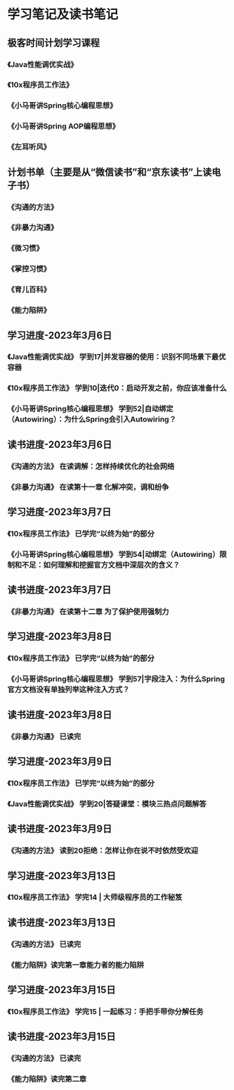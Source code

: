 # 学习笔记及读书笔记
## 极客时间计划学习课程
### 《Java性能调优实战》
### 《10x程序员工作法》
### 《小马哥讲Spring核心编程思想》
### 《小马哥讲Spring AOP编程思想》
### 《左耳听风》
## 计划书单（主要是从“微信读书”和“京东读书”上读电子书）
### 《沟通的方法》
### 《非暴力沟通》
### 《微习惯》
### 《掌控习惯》
### 《育儿百科》
### 《能力陷阱》

## 学习进度-2023年3月6日
### 《Java性能调优实战》 学到17|并发容器的使用：识别不同场景下最优容器
### 《10x程序员工作法》 学到10|迭代0：启动开发之前，你应该准备什么
### 《小马哥讲Spring核心编程思想》 学到52|自动绑定（Autowiring）：为什么Spring会引入Autowiring？

## 读书进度-2023年3月6日
### 《沟通的方法》 在读调解：怎样持续优化的社会网络
### 《非暴力沟通》 在读第十一章 化解冲突，调和纷争

## 学习进度-2023年3月7日
### 《10x程序员工作法》 已学完“以终为始”的部分
### 《小马哥讲Spring核心编程思想》 学到54|动绑定（Autowiring）限制和不足：如何理解和挖掘官方文档中深层次的含义？

## 读书进度-2023年3月7日

### 《非暴力沟通》 在读第十二章 为了保护使用强制力

## 学习进度-2023年3月8日
### 《10x程序员工作法》 已学完“以终为始”的部分
### 《小马哥讲Spring核心编程思想》 学到57|字段注入：为什么Spring官方文档没有单独列举这种注入方式？

## 读书进度-2023年3月8日
### 《非暴力沟通》 已读完

## 学习进度-2023年3月9日
### 《10x程序员工作法》 已学完“以终为始”的部分
### 《Java性能调优实战》 学到20|答疑课堂：模块三热点问题解答

## 读书进度-2023年3月9日
### 《沟通的方法》 读到20拒绝：怎样让你在说不时依然受欢迎

## 学习进度-2023年3月13日
### 《10x程序员工作法》 学完14 | 大师级程序员的工作秘笈

## 读书进度-2023年3月13日
### 《沟通的方法》 已读完
### 《能力陷阱》读完第一章能力者的能力陷阱

## 学习进度-2023年3月15日
### 《10x程序员工作法》 学完15 | 一起练习：手把手带你分解任务

## 读书进度-2023年3月15日
### 《沟通的方法》 已读完
### 《能力陷阱》读完第二章